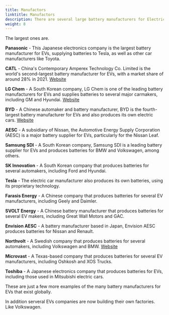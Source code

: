 ```yaml
---
title: Manufactors
linktitle: Manufactors
description: There are several large battery manufacturers for Electric Vehicles (EVs) globally, including
weight: 8
---
```

<!-- markdownlint-disable MD033 -->

The largest ones are.

**Panasonic** - This Japanese electronics company is the largest battery manufacturer for EVs, supplying batteries to Tesla, as well as other car manufacturers like Toyota.

**CATL** - China's Contemporary Amperex Technology Co. Limited is the world's second-largest battery manufacturer for EVs, with a market share of around 28% in 2021. [Website](https://www.catl.com/en/)

**LG Chem** - A South Korean company, LG Chem is one of the leading battery manufacturers for EVs and supplies batteries to several major carmakers, including GM and Hyundai. [Website](https://www.lgchem.com/)

**BYD** - A Chinese automaker and battery manufacturer, BYD is the fourth-largest battery manufacturer for EVs and also produces its own electric cars. [Website](https://www.bydglobal.com/)

**AESC** - A subsidiary of Nissan, the Automotive Energy Supply Corporation (AESC) is a major battery supplier for EVs, particularly for the Nissan Leaf.

**Samsung SDI** - A South Korean company, Samsung SDI is a leading battery supplier for EVs and produces batteries for BMW and Volkswagen, among others.

**SK Innovation** - A South Korean company that produces batteries for several automakers, including Ford and Hyundai.

**Tesla** - The electric car manufacturer also produces its own batteries, using its proprietary technology.

**Farasis Energy** - A Chinese company that produces batteries for several EV manufacturers, including Geely and Daimler.

**SVOLT Energy** - A Chinese battery manufacturer that produces batteries for several EV makers, including Great Wall Motors and GAC.

**Envision AESC** - A battery manufacturer based in Japan, Envision AESC produces batteries for Nissan and Renault.

**Northvolt** - A Swedish company that produces batteries for several automakers, including Volkswagen and BMW. [Website](https://northvolt.com/)

**Microvast** - A Texas-based company that produces batteries for several EV manufacturers, including Oshkosh and XOS Trucks.

**Toshiba** - A Japanese electronics company that produces batteries for EVs, including those used in Mitsubishi electric cars.

These are just a few more examples of the many battery manufacturers for EVs that exist globally.

In addition serveral EVs companies are now building their own factories. Like Volkswagen.